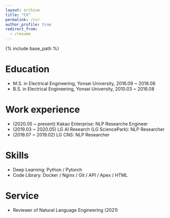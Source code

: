 ```yaml
---
layout: archive
title: "CV"
permalink: /cv/
author_profile: true
redirect_from:
  - /resume
---
```


{% include base_path %}

Education
======
* M.S. in Electrical Engineering, Yonsei University, 2016.09 ~ 2018.08
* B.S. in Electrical Engineering, Yonsei University, 2010.03 ~ 2016.08

Work experience
======
* (2020.05 ~ present) Kakao Enterprise: NLP Researche Engineer
* (2019.03 ~ 2020.05) LG AI Research (LG SciencePark): NLP Researcher 
* (2018.07 ~ 2019.02) LG CNS: NLP Researcher
  
Skills
======
* Deep Learning: Python / Pytorch
* Code Library: Docker / Nginx / Git / API / Apex / HTML 
  
Service
======
* Reviewer of Natural Language Engineering (2021)
